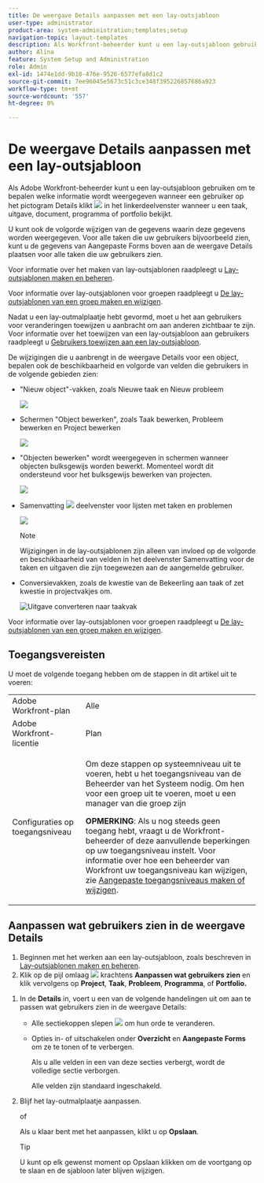 ```yaml
---
title: De weergave Details aanpassen met een lay-outsjabloon
user-type: administrator
product-area: system-administration;templates;setup
navigation-topic: layout-templates
description: Als Workfront-beheerder kunt u een lay-outsjabloon gebruiken om te bepalen welke informatie wordt weergegeven wanneer een gebruiker de sectie Details in het linkerdeelvenster selecteert terwijl een taak, uitgave, document, programma of portfolio wordt weergegeven.
author: Alina
feature: System Setup and Administration
role: Admin
exl-id: 1474e1dd-9b10-476e-9526-6577efa8d1c2
source-git-commit: 7ee96045e5673c51c3ce348f395226857686a923
workflow-type: tm+mt
source-wordcount: '557'
ht-degree: 0%

---
```


# De weergave Details aanpassen met een lay-outsjabloon

<!--<span class="preview">The highlighted information on this page refers to functionality not yet generally available. It is available for all customers in the Preview environment and for a select group of customers in the Production environment.</span>-->

Als Adobe Workfront-beheerder kunt u een lay-outsjabloon gebruiken om te bepalen welke informatie wordt weergegeven wanneer een gebruiker op het pictogram Details klikt ![](assets/project-details-icon.png) in het linkerdeelvenster wanneer u een taak, uitgave, document, programma of portfolio bekijkt.

<!--
or billing record
-->

U kunt ook de volgorde wijzigen van de gegevens waarin deze gegevens worden weergegeven. Voor alle taken die uw gebruikers bijvoorbeeld zien, kunt u de gegevens van Aangepaste Forms boven aan de weergave Details plaatsen voor alle taken die uw gebruikers zien.

Voor informatie over het maken van lay-outsjablonen raadpleegt u [Lay-outsjablonen maken en beheren](../use-layout-templates/create-and-manage-layout-templates.md).

Voor informatie over lay-outsjablonen voor groepen raadpleegt u [De lay-outsjablonen van een groep maken en wijzigen](../../../administration-and-setup/manage-groups/work-with-group-objects/create-and-modify-a-groups-layout-templates.md).

Nadat u een lay-outmalplaatje hebt gevormd, moet u het aan gebruikers voor veranderingen toewijzen u aanbracht om aan anderen zichtbaar te zijn. Voor informatie over het toewijzen van een lay-outsjabloon aan gebruikers raadpleegt u [Gebruikers toewijzen aan een lay-outsjabloon](../use-layout-templates/assign-users-to-layout-template.md).

De wijzigingen die u aanbrengt in de weergave Details voor een object, bepalen ook de beschikbaarheid en volgorde van velden die gebruikers in de volgende gebieden zien:

* &quot;Nieuw object&quot;-vakken, zoals Nieuwe taak en Nieuw probleem

  ![](assets/new-task-dialog.png)

* Schermen &quot;Object bewerken&quot;, zoals Taak bewerken, Probleem bewerken en Project bewerken

  ![](assets/edit-task-screen.png)


* &quot;Objecten bewerken&quot; wordt weergegeven in schermen wanneer objecten bulksgewijs worden bewerkt. Momenteel wordt dit ondersteund voor het bulksgewijs bewerken van projecten.

  ![](assets/customize-edit-projects-in-bulk-box-with-layout-template.png)


* Samenvatting ![](assets/summary-panel-icon.png) deelvenster voor lijsten met taken en problemen

  ![](assets/summary-area.png)

  >[!NOTE]
  >
  >Wijzigingen in de lay-outsjablonen zijn alleen van invloed op de volgorde en beschikbaarheid van velden in het deelvenster Samenvatting voor de taken en uitgaven die zijn toegewezen aan de aangemelde gebruiker.

* Conversievakken, zoals de kwestie van de Bekeerling aan taak of zet kwestie in projectvakjes om.

  ![Uitgave converteren naar taakvak](assets/convert-issue-to-task-box.png)

Voor informatie over lay-outsjablonen voor groepen raadpleegt u [De lay-outsjablonen van een groep maken en wijzigen](../../../administration-and-setup/manage-groups/work-with-group-objects/create-and-modify-a-groups-layout-templates.md).

## Toegangsvereisten

U moet de volgende toegang hebben om de stappen in dit artikel uit te voeren:

<table style="table-layout:auto"> 
 <col> 
 <col> 
 <tbody> 
  <tr> 
   <td role="rowheader">Adobe Workfront-plan</td> 
   <td>Alle</td> 
  </tr> 
  <tr> 
   <td role="rowheader">Adobe Workfront-licentie</td> 
   <td>Plan</td> 
  </tr> 
  <tr> 
   <td role="rowheader">Configuraties op toegangsniveau</td> 
   <td> <p>Om deze stappen op systeemniveau uit te voeren, hebt u het toegangsniveau van de Beheerder van het Systeem nodig.
Om hen voor een groep uit te voeren, moet u een manager van die groep zijn</p> <p><b>OPMERKING</b>: Als u nog steeds geen toegang hebt, vraagt u de Workfront-beheerder of deze aanvullende beperkingen op uw toegangsniveau instelt. Voor informatie over hoe een beheerder van Workfront uw toegangsniveau kan wijzigen, zie <a href="../../../administration-and-setup/add-users/configure-and-grant-access/create-modify-access-levels.md" class="MCXref xref">Aangepaste toegangsniveaus maken of wijzigen</a>.</p> </td> 
  </tr> 
 </tbody> 
</table>

## Aanpassen wat gebruikers zien in de weergave Details

1. Beginnen met het werken aan een lay-outsjabloon, zoals beschreven in [Lay-outsjablonen maken en beheren](../../../administration-and-setup/customize-workfront/use-layout-templates/create-and-manage-layout-templates.md).
1. Klik op de pijl omlaag ![](assets/dropdown-arrow-12x12.png) krachtens **Aanpassen wat gebruikers zien** en klik vervolgens op **Project**, **Taak**, **Probleem**, **Programma**, of **Portfolio.**
<!--
, or billing record
-->

1. In de **Details** in, voert u een van de volgende handelingen uit om aan te passen wat gebruikers zien in de weergave Details:

   * Alle sectiekoppen slepen ![](assets/move-icon---dots.png) om hun orde te veranderen.
   * Opties in- of uitschakelen onder **Overzicht** en **Aangepaste Forms** om ze te tonen of te verbergen.

     Als u alle velden in een van deze secties verbergt, wordt de volledige sectie verborgen.

     Alle velden zijn standaard ingeschakeld.

1. Blijf het lay-outmalplaatje aanpassen.

   of

   Als u klaar bent met het aanpassen, klikt u op **Opslaan**.

   >[!TIP]
   >
   >U kunt op elk gewenst moment op Opslaan klikken om de voortgang op te slaan en de sjabloon later blijven wijzigen.
